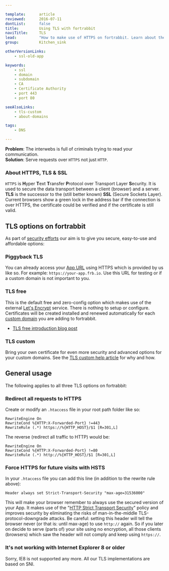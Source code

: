 ```yaml
---

template:      article
reviewed:      2016-07-11
dontList:      false
title:         Using TLS with fortrabbit
naviTitle:     TLS
lead:          "How to make use of HTTPS on fortrabbit. Learn about the three options."
group:         Kitchen_sink

otherVersionLinks:
    - ssl-old-app

keywords:
    - ssl
    - domain
    - subdomain
    - CA
    - Certificate Authority
    - port 443
    - port 80

seeAlsoLinks:
    - tls-custom
    - about-domains

tags:
    - DNS

---
```


**Problem**: The interwebs is full of criminals trying to read your communication.  
**Solution**: Serve requests over `HTTPS` not just `HTTP`.


### About HTTPS, TLS & SSL

`HTTPS` is **H**yper **T**ext **T**ransfer **P**rotocol over Transport Layer **S**ecurity. It is used to secure the data transport between a client (browser) and a server. **TLS** is the successor to the (still better known) **SSL** (Secure Sockets Layer). Current browsers show a green lock in the address bar if the connection is over HTTPS, the certificate could be verified and if the certificate is still valid.


## TLS options on fortrabbit

As part of [security efforts](/security) our aim is to give you secure, easy-to-use and affordable options:


### Piggyback TLS

You can already access your [App URL](app#toc-app-url) using HTTPS which is provided by us like so. For example: `https://your-app.frb.io`. Use this URL for testing or if a custom domain is not important to you.

### TLS free

This is the default free and zero-config option which makes use of the external [Let's Encrypt](https://letsencrypt.org/) service. There is nothing to setup or configure. Certificates will be created installed and renewed automatically for each [custom domain](/about-domains) you are adding to fortrabbit.

* [TLS free introduction blog post](https://blog.fortrabbit.com/tls-free-launched)

### TLS custom

Bring your own certificate for even more security and advanced options for your custom domains. See the [TLS custom help article](/tls-custom) for why and how.



## General usage

The following applies to all three TLS options on fortrabbit:


### Redirect all requests to HTTPS

Create or modify an `.htaccess` file in your root path folder like so:

```plain
RewriteEngine On
RewriteCond %{HTTP:X-Forwarded-Port} !=443
RewriteRule (.*) https://%{HTTP_HOST}/$1 [R=301,L]
```

The reverse (redirect all traffic to HTTP) would be:

```plain
RewriteEngine On
RewriteCond %{HTTP:X-Forwarded-Port} !=80
RewriteRule (.*) http://%{HTTP_HOST}/$1 [R=301,L]
```

### Force HTTPS for future visits with HSTS

In your `.htaccess` file you can add this line (in addition to the rewrite rule above):

```plain
Header always set Strict-Transport-Security "max-age=31536000"
```

This will make your browser remember to always use the secured version of your App. It makes use of the "[HTTP Strict Transport Security](https://en.wikipedia.org/wiki/HTTP_Strict_Transport_Security)" policy and improves security by eliminating the risks of man-in-the-middle TLS-protocol-downgrade attacks. Be careful: setting this header will tell the browser never (or that is: until max-age) to use `http://` again. So if you later on decide to serve (parts of) your site using no encryption, all those clients (browsers) which saw the header will not comply and keep using `https://`.

### It's not working with Internet Explorer 8 or older

Sorry, IE8 is not supported any more. All our TLS implementations are based on SNI.

